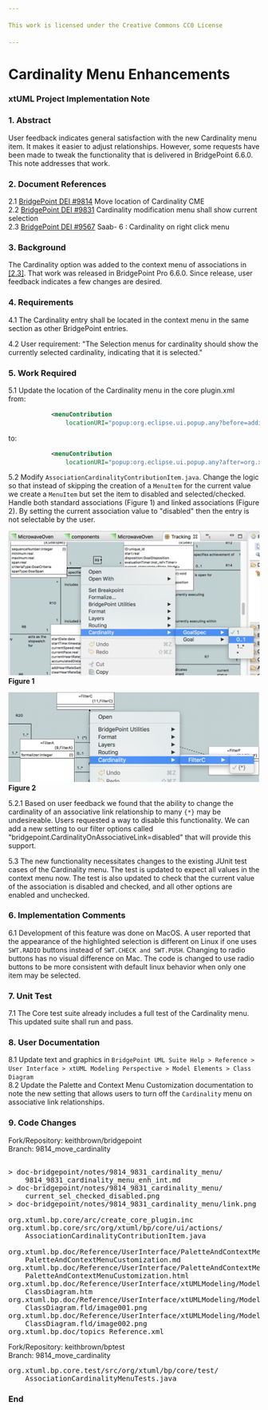```yaml
---

This work is licensed under the Creative Commons CC0 License

---
```


# Cardinality Menu Enhancements
### xtUML Project Implementation Note


### 1. Abstract

User feedback indicates general satisfaction with the new Cardinality menu item.  It makes it
easier to adjust relationships.  However, some requests have been made to tweak the functionality
that is delivered in BridgePoint 6.6.0.  This note addresses that work.  

### 2. Document References

<a id="2.1"></a>2.1 [BridgePoint DEI #9814](https://support.onefact.net/issues/9814) Move location of Cardinality CME    
<a id="2.2"></a>2.2 [BridgePoint DEI #9831](https://support.onefact.net/issues/9831) Cardinality modification menu shall show current selection    
<a id="2.3"></a>2.3 [BridgePoint DEI #9567](https://support.onefact.net/issues/9567) Saab- 6 : Cardinality on right click menu    

### 3. Background

The Cardinality option was added to the context menu of associations in [[2.3]](#2.3).  That work was
released in BridgePoint Pro 6.6.0.  Since release, user feedback indicates a few changes are desired.  

### 4. Requirements

4.1 The Cardinality entry shall be located in the context menu in the same section as other BridgePoint entries.     

4.2 User requirement: "The Selection menus for cardinality should show the currently selected cardinality, indicating that it is selected."  

### 5. Work Required

5.1 Update the location of the Cardinality menu in the core plugin.xml  
from:    
```xml
            <menuContribution
                locationURI="popup:org.eclipse.ui.popup.any?before=additions">
```  
to:   
```xml
            <menuContribution
                locationURI="popup:org.eclipse.ui.popup.any?after=org.xtuml.bp.ui.context-internal">
```    

5.2 Modify `AssociationCardinalityContributionItem.java`.  Change the logic so that instead of skipping the creation of a 
`MenuItem` for the current value we create a `MenuItem` but set the item to disabled and selected/checked.  Handle both
standard associations (Figure 1) and linked associations (Figure 2). By setting the current association value to 
"disabled" then the entry is not selectable by the user.

![](current_sel_checked_disabled.png)  
__Figure 1__  

![](link.png)
__Figure 2__   

5.2.1  Based on user feedback we found that the ability to change the cardinality of an associative link 
  relationship to many `{*}` may be undesireable.  Users requested a way to disable this functionality.  We
  can add a new setting to our filter options called "bridgepoint.CardinalityOnAssociativeLink=disabled" that will
  provide this support.  
  
5.3 The new functionality necessitates changes to the existing JUnit test cases of the Cardinality menu.  The test
is updated to expect all values in the context menu now.  The test is also updated to check that the current value
of the association is disabled and checked, and all other options are enabled and unchecked.  

### 6. Implementation Comments

6.1  Development of this feature was done on MacOS.  A user reported that the appearance of the highlighted selection
  is different on Linux if one uses `SWT.RADIO` buttons instead of `SWT.CHECK and SWT.PUSH`.  Changing to radio buttons
  has no visual difference on Mac.  The code is changed to use radio buttons to be more consistent with default
  linux behavior when only one item may be selected.  

### 7. Unit Test

7.1 The Core test suite already includes a full test of the Cardinality menu.  This updated suite shall run and pass.  

### 8. User Documentation

8.1  Update text and graphics in `BridgePoint UML Suite Help > Reference > User Interface > xtUML Modeling Perspective > Model Elements > Class Diagram`   
8.2  Update the Palette and Context Menu Customization documentation to note the new setting
  that allows users to turn off the `Cardinality` menu on associative link relationships.  

### 9. Code Changes

Fork/Repository: keithbrown/bridgepoint  
Branch: 9814_move_cardinality   

<pre>

> doc-bridgepoint/notes/9814_9831_cardinality_menu/
    9814_9831_cardinality_menu_enh_int.md
> doc-bridgepoint/notes/9814_9831_cardinality_menu/
    current_sel_checked_disabled.png
> doc-bridgepoint/notes/9814_9831_cardinality_menu/link.png

org.xtuml.bp.core/arc/create_core_plugin.inc
org.xtuml.bp.core/src/org/xtuml/bp/core/ui/actions/
    AssociationCardinalityContributionItem.java

org.xtuml.bp.doc/Reference/UserInterface/PaletteAndContextMenuCustomization/
    PaletteAndContextMenuCustomization.md
org.xtuml.bp.doc/Reference/UserInterface/PaletteAndContextMenuCustomization/
    PaletteAndContextMenuCustomization.html
org.xtuml.bp.doc/Reference/UserInterface/xtUMLModeling/ModelElements/HTML/
    ClassDiagram.htm
org.xtuml.bp.doc/Reference/UserInterface/xtUMLModeling/ModelElements/HTML/
    ClassDiagram.fld/image001.png
org.xtuml.bp.doc/Reference/UserInterface/xtUMLModeling/ModelElements/HTML/
    ClassDiagram.fld/image002.png
org.xtuml.bp.doc/topics_Reference.xml
</pre>

Fork/Repository: keithbrown/bptest  
Branch: 9814_move_cardinality   

<pre>
org.xtuml.bp.core.test/src/org/xtuml/bp/core/test/
    AssociationCardinalityMenuTests.java
</pre>
### End

